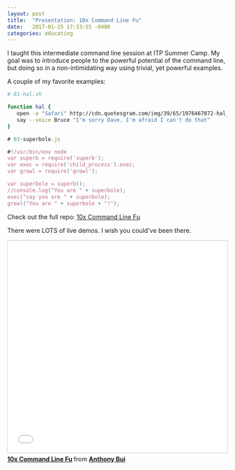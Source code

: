 ```yaml
---
layout: post
title:  "Presentation: 10x Command Line Fu"
date:   2017-01-25 17:33:55 -0400
categories: educating
---
```


I taught this intermediate command line session at ITP Summer Camp. My goal was to introduce people to the powerful potential of the command
line, but doing so in a non-intimidating way using trivial, yet powerful
examples.

A couple of my favorite examples:

```bash
# 01-hal.sh

function hal {
   open -a "Safari" http://cdn.quotesgram.com/img/39/65/1976467072-hal_9000_quotes.jpg
   say --voice Bruce "I'm sorry Dave. I'm afraid I can't do that"
}
```

```javascript
# 03-superbole.js

#!/usr/bin/env node
var superb = require('superb');
var exec = require('child_process').exec;
var growl = require('growl');

var superbole = superb();
//console.log("You are " + superbole);
exec("say you are " + superbole);
growl("You are " + superbole + "!");
```

Check out the full repo: [10x Command Line Fu](https://github.com/epylinkn/itp-command-fu)

There were LOTS of live demos. I wish you could've been there.

<iframe src="//www.slideshare.net/slideshow/embed_code/key/KideUYK4sUdiaA" width="595" height="485" frameborder="0" marginwidth="0" marginheight="0" scrolling="no" style="border:1px solid #CCC; border-width:1px; margin-bottom:5px; max-width: 100%;" allowfullscreen> </iframe> <div style="margin-bottom:5px"> <strong> <a href="//www.slideshare.net/buoydontfloat/10x-command-line-fu" title="10x Command Line Fu" target="_blank">10x Command Line Fu</a> </strong> from <strong><a target="_blank" href="//www.slideshare.net/buoydontfloat">Anthony Bui</a></strong> </div>
